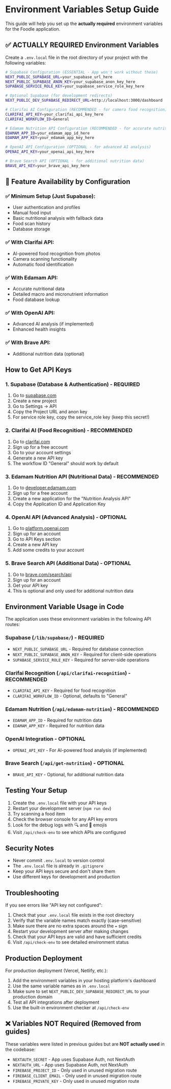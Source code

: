 # Environment Variables Setup Guide

This guide will help you set up the **actually required** environment variables for the Foodle application.

## ✅ **ACTUALLY REQUIRED** Environment Variables

Create a `.env.local` file in the root directory of your project with the following variables:

```bash
# Supabase Configuration (ESSENTIAL - App won't work without these)
NEXT_PUBLIC_SUPABASE_URL=your_supabase_url_here
NEXT_PUBLIC_SUPABASE_ANON_KEY=your_supabase_anon_key_here
SUPABASE_SERVICE_ROLE_KEY=your_supabase_service_role_key_here

# Optional Supabase (for development redirects)
NEXT_PUBLIC_DEV_SUPABASE_REDIRECT_URL=http://localhost:3000/dashboard

# Clarifai AI Configuration (RECOMMENDED - for camera food recognition)
CLARIFAI_API_KEY=your_clarifai_api_key_here
CLARIFAI_WORKFLOW_ID=General

# Edamam Nutrition API Configuration (RECOMMENDED - for accurate nutrition data)
EDAMAM_APP_ID=your_edamam_app_id_here
EDAMAM_APP_KEY=your_edamam_app_key_here

# OpenAI API Configuration (OPTIONAL - for advanced AI analysis)
OPENAI_API_KEY=your_openai_api_key_here

# Brave Search API (OPTIONAL - for additional nutrition data)
BRAVE_API_KEY=your_brave_api_key_here
```

## 🎯 **Feature Availability by Configuration**

### ✅ **Minimum Setup (Just Supabase)**:
- User authentication and profiles
- Manual food input
- Basic nutritional analysis with fallback data
- Food scan history
- Database storage

### ✅ **With Clarifai API**:
- AI-powered food recognition from photos
- Camera scanning functionality
- Automatic food identification

### ✅ **With Edamam API**:
- Accurate nutritional data
- Detailed macro and micronutrient information
- Food database lookup

### ✅ **With OpenAI API**:
- Advanced AI analysis (if implemented)
- Enhanced health insights

### ✅ **With Brave API**:
- Additional nutrition data (optional)

## How to Get API Keys

### 1. Supabase (Database & Authentication) - **REQUIRED**
1. Go to [supabase.com](https://supabase.com)
2. Create a new project
3. Go to Settings → API
4. Copy the Project URL and anon key
5. For service role key, copy the service_role key (keep this secret!)

### 2. Clarifai AI (Food Recognition) - **RECOMMENDED**
1. Go to [clarifai.com](https://clarifai.com)
2. Sign up for a free account
3. Go to your account settings
4. Generate a new API key
5. The workflow ID "General" should work by default

### 3. Edamam Nutrition API (Nutritional Data) - **RECOMMENDED**
1. Go to [developer.edamam.com](https://developer.edamam.com)
2. Sign up for a free account
3. Create a new application for the "Nutrition Analysis API"
4. Copy the Application ID and Application Key

### 4. OpenAI API (Advanced Analysis) - **OPTIONAL**
1. Go to [platform.openai.com](https://platform.openai.com)
2. Sign up for an account
3. Go to API Keys section
4. Create a new API key
5. Add some credits to your account

### 5. Brave Search API (Additional Data) - **OPTIONAL**
1. Go to [brave.com/search/api](https://brave.com/search/api)
2. Sign up for an account
3. Get your API key
4. This is optional and only used for additional nutrition data

## Environment Variable Usage in Code

The application uses these environment variables in the following API routes:

### Supabase (`/lib/supabase/`) - **REQUIRED**
- `NEXT_PUBLIC_SUPABASE_URL` - Required for database connection
- `NEXT_PUBLIC_SUPABASE_ANON_KEY` - Required for client-side operations
- `SUPABASE_SERVICE_ROLE_KEY` - Required for server-side operations

### Clarifai Recognition (`/api/clarifai-recognition`) - **RECOMMENDED**
- `CLARIFAI_API_KEY` - Required for food recognition
- `CLARIFAI_WORKFLOW_ID` - Optional, defaults to "General"

### Edamam Nutrition (`/api/edamam-nutrition`) - **RECOMMENDED**
- `EDAMAM_APP_ID` - Required for nutrition data
- `EDAMAM_APP_KEY` - Required for nutrition data

### OpenAI Integration - **OPTIONAL**
- `OPENAI_API_KEY` - For AI-powered food analysis (if implemented)

### Brave Search (`/api/get-nutrition`) - **OPTIONAL**
- `BRAVE_API_KEY` - Optional, for additional nutrition data

## Testing Your Setup

1. Create the `.env.local` file with your API keys
2. Restart your development server (`npm run dev`)
3. Try scanning a food item
4. Check the browser console for any API key errors
5. Look for the debug logs with 🔍 and 🍎 emojis
6. Visit `/api/check-env` to see which APIs are configured

## Security Notes

- Never commit `.env.local` to version control
- The `.env.local` file is already in `.gitignore`
- Keep your API keys secure and don't share them
- Use different keys for development and production

## Troubleshooting

If you see errors like "API key not configured":
1. Check that your `.env.local` file exists in the root directory
2. Verify that the variable names match exactly (case-sensitive)
3. Make sure there are no extra spaces around the `=` sign
4. Restart your development server after making changes
5. Check that your API keys are valid and have sufficient credits
6. Visit `/api/check-env` to see detailed environment status

## Production Deployment

For production deployment (Vercel, Netlify, etc.):
1. Add the environment variables in your hosting platform's dashboard
2. Use the same variable names as in `.env.local`
3. Make sure to set `NEXT_PUBLIC_DEV_SUPABASE_REDIRECT_URL` to your production domain
4. Test all API integrations after deployment
5. Use the built-in environment checker at `/api/check-env`

## ❌ **Variables NOT Required** (Removed from guides)

These variables were listed in previous guides but are **NOT actually used** in the codebase:

- `NEXTAUTH_SECRET` - App uses Supabase Auth, not NextAuth
- `NEXTAUTH_URL` - App uses Supabase Auth, not NextAuth
- `FIREBASE_PROJECT_ID` - Only used in unused migration route
- `FIREBASE_CLIENT_EMAIL` - Only used in unused migration route
- `FIREBASE_PRIVATE_KEY` - Only used in unused migration route